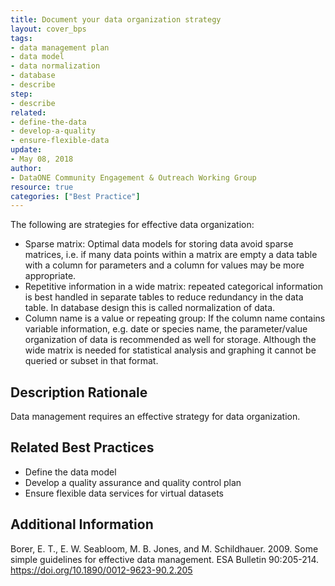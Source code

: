 ```yaml
---
title: Document your data organization strategy
layout: cover_bps
tags:
- data management plan
- data model
- data normalization
- database
- describe
step:
- describe
related:
- define-the-data
- develop-a-quality
- ensure-flexible-data
update:
- May 08, 2018
author:
- DataONE Community Engagement & Outreach Working Group
resource: true
categories: ["Best Practice"]
---
```




The following are strategies for effective data organization:
- Sparse matrix: Optimal data models for storing data avoid sparse matrices, i.e. if many data points within a matrix are empty a data table with a column for parameters and a column for values may be more appropriate.
- Repetitive information in a wide matrix: repeated categorical information is best handled in separate tables to reduce redundancy in the data table. In database design this is called normalization of data.
- Column name is a value or repeating group: If the column name contains variable information, e.g. date or species name, the parameter/value organization of data is recommended as well for storage. Although the wide matrix is needed for statistical analysis and graphing it cannot be queried or subset in that format.

## Description Rationale

Data management requires an effective strategy for data organization.

## Related Best Practices

- Define the data model
- Develop a quality assurance and quality control plan
- Ensure flexible data services for virtual datasets

## Additional Information

Borer, E. T., E. W. Seabloom, M. B. Jones, and M. Schildhauer. 2009. Some simple guidelines for effective data management. ESA Bulletin 90:205-214. https://doi.org/10.1890/0012-9623-90.2.205
